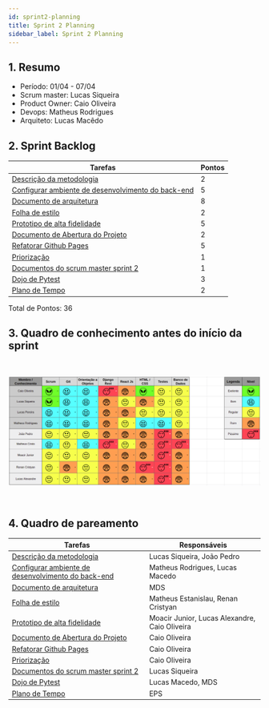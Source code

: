 ```yaml
---
id: sprint2-planning
title: Sprint 2 Planning
sidebar_label: Sprint 2 Planning
---
```


## 1. Resumo

- Período: 01/04 - 07/04
- Scrum master: Lucas Siqueira
- Product Owner: Caio Oliveira
- Devops: Matheus Rodrigues
- Arquiteto: Lucas Macêdo

## 2. Sprint Backlog
Tarefas|Pontos
--|--
|[Descrição da metodologia](https://github.com/fga-eps-mds/2019.1-Hora-Da-Hora/issues/29) | 2
|[Configurar ambiente de desenvolvimento do back-end](https://github.com/fga-eps-mds/2019.1-Hora-Da-Hora/issues/31) | 5
|[Documento de arquitetura](https://github.com/fga-eps-mds/2019.1-Hora-Da-Hora/issues/28) | 8
|[Folha de estilo](https://github.com/fga-eps-mds/2019.1-Hora-Da-Hora/issues/27) | 2
|[Prototipo de alta fidelidade](https://github.com/fga-eps-mds/2019.1-Hora-Da-Hora/issues/30) | 5
|[Documento de Abertura do Projeto](https://github.com/fga-eps-mds/2019.1-Hora-Da-Hora/issues/13) | 2 
|[Refatorar Github Pages](https://github.com/fga-eps-mds/2019.1-Hora-Da-Hora/issues/14) | 5
|[Priorização](https://github.com/fga-eps-mds/2019.1-Hora-Da-Hora/issues/16) | 1
|[Documentos do scrum master sprint 2](https://github.com/fga-eps-mds/2019.1-Hora-Da-Hora/issues/22) | 1
|[Dojo de Pytest](https://github.com/fga-eps-mds/2019.1-Hora-Da-Hora/issues/26) | 3
|[Plano de Tempo](https://github.com/fga-eps-mds/2019.1-Hora-Da-Hora/issues/19) | 2



Total de Pontos: 36

## 3. Quadro de conhecimento antes do início da sprint

<br>

![Ilustração do Quadro de Conhecimentos](assets/quadro-conhecimento-2.png)

<br>


## 4. Quadro de pareamento
Tarefas|Responsáveis
--|--
|[Descrição da metodologia](https://github.com/fga-eps-mds/2019.1-Hora-Da-Hora/issues/29) | Lucas Siqueira, João Pedro
|[Configurar ambiente de desenvolvimento do back-end](https://github.com/fga-eps-mds/2019.1-Hora-Da-Hora/issues/31) | Matheus Rodrigues, Lucas Macedo
|[Documento de arquitetura](https://github.com/fga-eps-mds/2019.1-Hora-Da-Hora/issues/28) | MDS
|[Folha de estilo](https://github.com/fga-eps-mds/2019.1-Hora-Da-Hora/issues/27) | Matheus Estanislau, Renan Cristyan
|[Prototipo de alta fidelidade](https://github.com/fga-eps-mds/2019.1-Hora-Da-Hora/issues/30) | Moacir Junior, Lucas Alexandre, Caio Oliveira
|[Documento de Abertura do Projeto](https://github.com/fga-eps-mds/2019.1-Hora-Da-Hora/issues/13) | Caio Oliveira 
|[Refatorar Github Pages](https://github.com/fga-eps-mds/2019.1-Hora-Da-Hora/issues/14) | Caio Oliveira
|[Priorização](https://github.com/fga-eps-mds/2019.1-Hora-Da-Hora/issues/16) | Caio Oliveira
|[Documentos do scrum master sprint 2](https://github.com/fga-eps-mds/2019.1-Hora-Da-Hora/issues/22) | Lucas Siqueira
|[Dojo de Pytest](https://github.com/fga-eps-mds/2019.1-Hora-Da-Hora/issues/26) | Lucas Macedo, MDS
|[Plano de Tempo](https://github.com/fga-eps-mds/2019.1-Hora-Da-Hora/issues/19) | EPS






